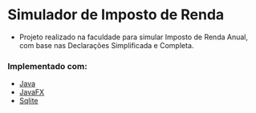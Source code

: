 # Simulador de Imposto de Renda

- Projeto realizado na faculdade para simular Imposto de Renda Anual, com base nas Declarações Simplificada e Completa.

### Implementado com:

- [Java](https://www.java.com/pt-BR/)
- [JavaFX](https://openjfx.io/)
- [Sqlite](https://www.sqlite.org/index.html)


    
